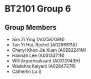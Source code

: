 # BT2101 Group 6

## Group Members
<ul>
  <li> Sim Zi Ying (A0258709N) </li>
  <li> Tan Yi Hui, Rachel (A0286611A) </li>
  <li> Cheryl Khoo Jia Xuan (A0282241M) </li>
  <li> Hannah Lee (A0313371N) </li>
  <li> Will Arpornsuksant (A0312943H) </li>
  <li> Wadehra Kalyani (A0284727R) </li>
  <li> Catherlin Lu () </li>
</ul>


